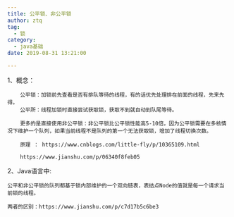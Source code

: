 ```yaml
---
title: 公平锁、非公平锁
author: ztq
tag:
  - 锁
category:
  - java基础
date: 2019-08-31 13:21:00

---
```


1、概念：

        公平锁：加锁前先查看是否有排队等待的线程，有的话优先处理排在前面的线程，先来先得。
        公平所：线程加锁时直接尝试获取锁，获取不到就自动到队尾等待。

        更多的是直接使用非公平锁：非公平锁比公平锁性能高5-10倍，因为公平锁需要在多核情况下维护一个队列，如果当前线程不是队列的第一个无法获取锁，增加了线程切换次数。

        原理 ： https://www.cnblogs.com/little-fly/p/10365109.html

        https://www.jianshu.com/p/06340f8feb05

       

2、Java语言中:

    公平和非公平锁的队列都基于锁内部维护的一个双向链表，表结点Node的值就是每一个请求当前锁的线程。

    两者的区别：https://www.jianshu.com/p/c7d17b5c6be3